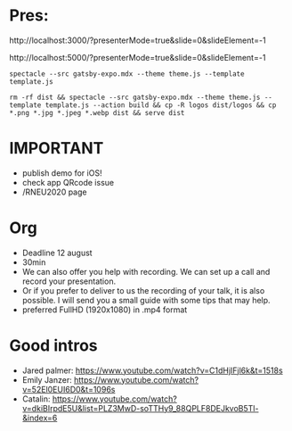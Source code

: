 # Pres:

http://localhost:3000/?presenterMode=true&slide=0&slideElement=-1

http://localhost:5000/?presenterMode=true&slide=0&slideElement=-1

```
spectacle --src gatsby-expo.mdx --theme theme.js --template template.js
```

```
rm -rf dist && spectacle --src gatsby-expo.mdx --theme theme.js --template template.js --action build && cp -R logos dist/logos && cp *.png *.jpg *.jpeg *.webp dist && serve dist
```

# IMPORTANT

- publish demo for iOS!
- check app QRcode issue
- /RNEU2020 page

# Org

- Deadline 12 august
- 30min
- We can also offer you help with recording. We can set up a call and record your presentation.
- Or if you prefer to deliver to us the recording of your talk, it is also possible. I will send you a small guide with some tips that may help.
- preferred FullHD (1920x1080) in .mp4 format

# Good intros

- Jared palmer: https://www.youtube.com/watch?v=C1dHjIFjl6k&t=1518s
- Emily Janzer: https://www.youtube.com/watch?v=52El0EUI6D0&t=1096s
- Catalin: https://www.youtube.com/watch?v=dkiBIrpdE5U&list=PLZ3MwD-soTTHy9_88QPLF8DEJkvoB5Tl-&index=6
